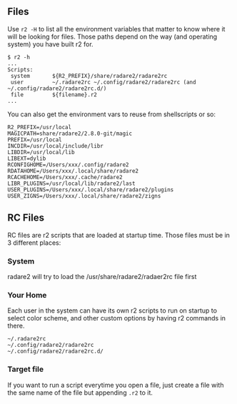 ## Files

Use `r2 -H` to list all the environment variables that matter to know where it will
be looking for files. Those paths depend on the way (and operating system) you have
built r2 for.


	$ r2 -h
	...
	Scripts:
	 system       ${R2_PREFIX}/share/radare2/radare2rc
	 user         ~/.radare2rc ~/.config/radare2/radare2rc (and ~/.config/radare2/radare2rc.d/)
	 file         ${filename}.r2
	...

You can also get the environment vars to reuse from shellscripts or so:

	R2_PREFIX=/usr/local
	MAGICPATH=share/radare2/2.8.0-git/magic
	PREFIX=/usr/local
	INCDIR=/usr/local/include/libr
	LIBDIR=/usr/local/lib
	LIBEXT=dylib
	RCONFIGHOME=/Users/xxx/.config/radare2
	RDATAHOME=/Users/xxx/.local/share/radare2
	RCACHEHOME=/Users/xxx/.cache/radare2
	LIBR_PLUGINS=/usr/local/lib/radare2/last
	USER_PLUGINS=/Users/xxx/.local/share/radare2/plugins
	USER_ZIGNS=/Users/xxx/.local/share/radare2/zigns

## RC Files

RC files are r2 scripts that are loaded at startup time. Those files must be in 3 different places:

### System

radare2 will try to load the /usr/share/radare2/radaer2rc file first

### Your Home

Each user in the system can have its own r2 scripts to run on startup to select color scheme, and other
custom options by having r2 commands in there.

	~/.radare2rc
	~/.config/radare2/radare2rc
	~/.config/radare2/radare2rc.d/

### Target file

If you want to run a script everytime you open a file, just create a file with the same name of the file
but appending `.r2` to it.
